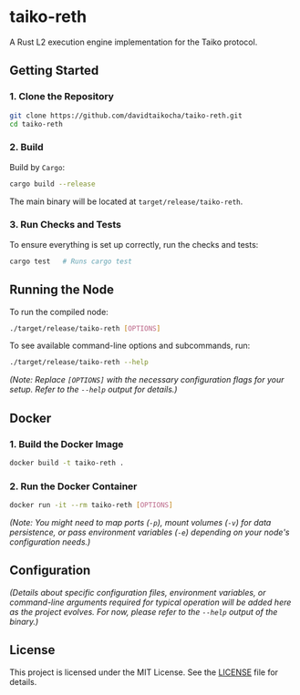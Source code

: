 # taiko-reth
A Rust L2 execution engine implementation for the Taiko protocol.
## Getting Started

### 1. Clone the Repository

```bash
git clone https://github.com/davidtaikocha/taiko-reth.git
cd taiko-reth
```

### 2. Build

Build by `Cargo`:

```bash
cargo build --release
```

The main binary will be located at `target/release/taiko-reth`.

### 3. Run Checks and Tests

To ensure everything is set up correctly, run the checks and tests:

```bash
cargo test   # Runs cargo test
```

## Running the Node

To run the compiled node:

```bash
./target/release/taiko-reth [OPTIONS]
```

To see available command-line options and subcommands, run:

```bash
./target/release/taiko-reth --help
```

_(Note: Replace `[OPTIONS]` with the necessary configuration flags for your setup. Refer to the `--help` output for details.)_

## Docker

### 1. Build the Docker Image

```bash
docker build -t taiko-reth .
```

### 2. Run the Docker Container

```bash
docker run -it --rm taiko-reth [OPTIONS]
```

_(Note: You might need to map ports (`-p`), mount volumes (`-v`) for data persistence, or pass environment variables (`-e`) depending on your node's configuration needs.)_

## Configuration

_(Details about specific configuration files, environment variables, or command-line arguments required for typical operation will be added here as the project evolves. For now, please refer to the `--help` output of the binary.)_

## License

This project is licensed under the MIT License. See the [LICENSE](LICENSE) file for details.
